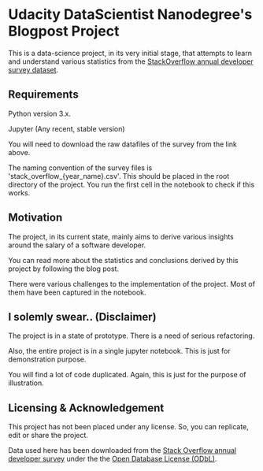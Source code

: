 # Udacity DataScientist Nanodegree's Blogpost Project
This is a data-science project, in its very initial stage, that attempts to learn and understand various statistics from the [StackOverflow annual developer survey dataset](https://insights.stackoverflow.com/survey).

## Requirements
Python version 3.x.

Jupyter (Any recent, stable version)

You will need to download the raw datafiles of the survey from the link above.

The naming convention of the survey files is 'stack_overflow_{year_name}.csv'. This should be placed in the root directory of the project. You run the first cell in the notebook to check if this works.

## Motivation
The project, in its current state, mainly aims to derive various insights around the salary of a software developer.

You can read more about the statistics and conclusions derived by this project by following the blog post.

There were various challenges to the implementation of the project. Most of them have been captured in the notebook.

## I solemly swear.. (Disclaimer)
The project is in a state of prototype. There is a need of serious refactoring. 

Also, the entire project is in a single jupyter notebook. This is just for demonstration purpose.

You will find a lot of code duplicated. Again, this is just for the purpose of illustration.

## Licensing & Acknowledgement
This project has not been placed under any license. So, you can replicate, edit or share the project.

Data used here has been downloaded from the [Stack Overflow annual developer survey](https://insights.stackoverflow.com/survey) under the the [Open Database License (ODbL)](http://opendatacommons.org/licenses/odbl/1.0/).

